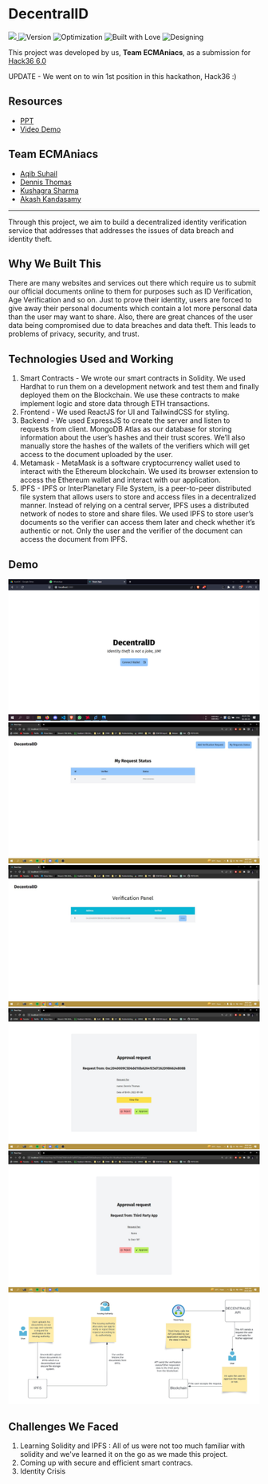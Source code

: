 # DecentralID
<a href="https://hack36.com"> <img src="https://cutt.ly/BuiltAtHack36" height=24px> </a>
![Version](https://img.shields.io/badge/version-1.69-brightgreen.svg)
![Optimization](https://img.shields.io/badge/optimised-0%25-critical.svg)
![Built with Love](https://img.shields.io/badge/built%20with-love-important.svg)
![Designing](https://img.shields.io/badge/designed%20in-ms%20paint-blueviolet.svg)

This project was developed by us, **Team ECMAniacs**, as a submission for [Hack36 6.0](https://www.hack36.com/)

UPDATE - We went on to win 1st position in this hackathon, Hack36 :)


## Resources
- [PPT](https://docs.google.com/presentation/d/1fDOJagdUc-62sfzt8al91WkodRhC2Zv7d_QZ0y-s-NQ/edit?usp=sharing)
- [Video Demo](https://youtu.be/zDhHoVL1Ed8)

## Team ECMAniacs
- [Aqib Suhail](https://github.com/geeqib23)
- [Dennis Thomas](https://github.com/DNA5769)
- [Kushagra Sharma](https://github.com/randomkush)
- [Akash Kandasamy](https://github.com/akash-kd)


---

Through this project, we aim to build a decentralized identity verification service that addresses that addresses the issues of data breach and identity theft.

## Why We Built This
There are many websites and services out there which require us to submit our official documents online to them for purposes such as ID Verification, Age Verification and so on.
Just to prove their identity, users are forced to give away their personal documents which contain a lot more personal data than the user may want to share. Also, there are great chances of the user data being compromised due to data breaches and data theft. This leads to problems of privacy, security, and trust.

## Technologies Used and Working

1. Smart Contracts - We wrote our smart contracts in Solidity. We used Hardhat to run them on a development network and test them and finally deployed them on the Blockchain. We use these contracts to make implement logic and store data through ETH transactions.
2. Frontend - We used ReactJS for UI and TailwindCSS for styling.
3. Backend - We used ExpressJS to create the server and listen to requests from client. MongoDB Atlas as our database for storing information about the user’s hashes and their trust scores. We’ll also manually store the hashes of the wallets of the verifiers which will get access to the document uploaded by the user.
4. Metamask - MetaMask is a software cryptocurrency wallet used to interact with the Ethereum blockchain. We used its browser extension to access the Ethereum wallet and interact with our application.
5. IPFS - IPFS or InterPlanetary File System, is a peer-to-peer distributed file system that allows users to store and access files in a decentralized manner. Instead of relying on a central server, IPFS uses a distributed network of nodes to store and share files. We used IPFS to store user’s documents so the verifier can access them later and check whether it’s authentic or not. Only the user and the verifier of the document can access the document from IPFS.


## Demo

![1](./demo/1.jpeg)
![2](./demo/2.jpeg)
![3](./demo/3.jpeg)
![4](./demo/4.jpeg)
![5](./demo/5.jpeg)
![arch](./demo/architecture.jpeg)

## Challenges We Faced
1. Learning Solidity and IPFS : All of us were not too much familiar with solidity and we've learned it on the go as we made this project.
2. Coming up with secure and efficient smart contracs. 
3. Identity Crisis
